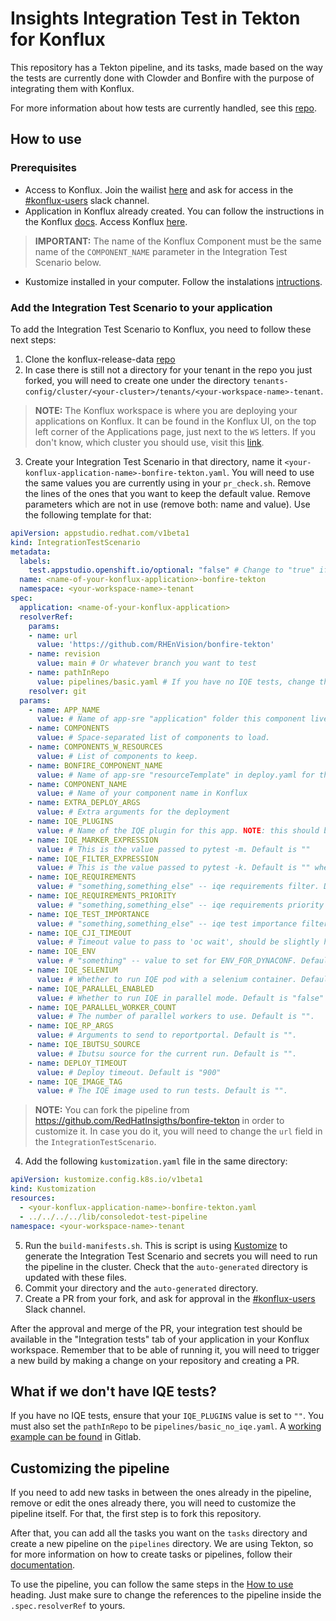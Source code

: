 # Insights Integration Test in Tekton for Konflux

This repository has a Tekton pipeline, and its tasks, made based on the way the tests are currently done with Clowder and Bonfire with the purpose of integrating them with Konflux.

For more information about how tests are currently handled, see this [repo](https://github.com/RedHatInsights/cicd-tools).

## How to use

### Prerequisites

* Access to Konflux. Join the wailist [here](https://console.redhat.com/preview/hac/application-pipeline) and ask for access in the [#konflux-users](https://redhat-internal.slack.com/archives/C04PZ7H0VA8) slack channel.
* Application in Konflux already created. You can follow the instructions in the Konflux [docs](https://redhat-appstudio.github.io/docs.appstudio.io/Documentation/main/getting-started/get-started/#creating-your-first-application). Access Konflux [here](https://console.redhat.com/preview/hac/application-pipeline).
> **IMPORTANT:** The name of the Konflux Component must be the same name of the `COMPONENT_NAME` parameter in the Integration Test Scenario below.
* Kustomize installed in your computer. Follow the instalations [intructions](https://kubectl.docs.kubernetes.io/installation/kustomize/).

### Add the Integration Test Scenario to your application

To add the Integration Test Scenario to Konflux, you need to follow these next steps:

1. Clone the konflux-release-data [repo](https://gitlab.cee.redhat.com/releng/konflux-release-data.git)
2. In case there is still not a directory for your tenant in the repo you just forked, you will need to create one under the directory `tenants-config/cluster/<your-cluster>/tenants/<your-workspace-name>-tenant`.
> **NOTE:** The Konflux workspace is where you are deploying your applications on Konflux. It can be found in the Konflux UI, on the top left corner of the Applications page, just next to the `WS` letters. If you don't know, which cluster you should use, visit this [link](https://gitlab.cee.redhat.com/konflux/docs/users/-/blob/main/topics/overview/deployments.md?ref_type=heads).
3. Create your Integration Test Scenario in that directory, name it `<your-konflux-application-name>-bonfire-tekton.yaml`. You will need to use the same values you are currently using in your `pr_check.sh`. Remove the lines of the ones that you want to keep the default value. Remove parameters which are not in use (remove both: name and value). Use the following template for that:
```yaml
apiVersion: appstudio.redhat.com/v1beta1
kind: IntegrationTestScenario
metadata:
  labels:
    test.appstudio.openshift.io/optional: "false" # Change to "true" if you don't need the test to be mandatory
  name: <name-of-your-konflux-application>-bonfire-tekton
  namespace: <your-workspace-name>-tenant
spec:
  application: <name-of-your-konflux-application>
  resolverRef:
    params:
    - name: url
      value: 'https://github.com/RHEnVision/bonfire-tekton'
    - name: revision
      value: main # Or whatever branch you want to test
    - name: pathInRepo
      value: pipelines/basic.yaml # If you have no IQE tests, change this to pipelines/basic_no_iqe.yaml
    resolver: git
  params:
    - name: APP_NAME
      value: # Name of app-sre "application" folder this component lives in.
    - name: COMPONENTS
      value: # Space-separated list of components to load.
    - name: COMPONENTS_W_RESOURCES
      value: # List of components to keep.
    - name: BONFIRE_COMPONENT_NAME
      value: # Name of app-sre "resourceTemplate" in deploy.yaml for this component. If it is the same as the name in Konflux, you don't need to fill this  
    - name: COMPONENT_NAME
      value: # Name of your component name in Konflux
    - name: EXTRA_DEPLOY_ARGS
      value: # Extra arguments for the deployment
    - name: IQE_PLUGINS
      value: # Name of the IQE plugin for this app. NOTE: this should be "" if you have no IQE tests.
    - name: IQE_MARKER_EXPRESSION
      value: # This is the value passed to pytest -m. Default is ""
    - name: IQE_FILTER_EXPRESSION
      value: # This is the value passed to pytest -k. Default is "" when no filter desired
    - name: IQE_REQUIREMENTS
      value: # "something,something_else" -- iqe requirements filter. Default is "" when no filter desired
    - name: IQE_REQUIREMENTS_PRIORITY
      value: # "something,something_else" -- iqe requirements priority filter. Default is "" when no filter desired
    - name: IQE_TEST_IMPORTANCE
      value: # "something,something_else" -- iqe test importance filter. Default is "" when no filter desired
    - name: IQE_CJI_TIMEOUT
      value: # Timeout value to pass to 'oc wait', should be slightly higher than expected test run time. Default is 30m
    - name: IQE_ENV
      value: # "something" -- value to set for ENV_FOR_DYNACONF. Default is "clowder_smoke"
    - name: IQE_SELENIUM
      value: # Whether to run IQE pod with a selenium container. Default is "false"
    - name: IQE_PARALLEL_ENABLED
      value: # Whether to run IQE in parallel mode. Default is "false"
    - name: IQE_PARALLEL_WORKER_COUNT
      value: # The number of parallel workers to use. Default is "".
    - name: IQE_RP_ARGS
      value: # Arguments to send to reportportal. Default is "".
    - name: IQE_IBUTSU_SOURCE
      value: # Ibutsu source for the current run. Default is "".
    - name: DEPLOY_TIMEOUT
      value: # Deploy timeout. Default is "900"
    - name: IQE_IMAGE_TAG
      value: # The IQE image used to run tests. Default is "".
```
> **NOTE:** You can fork the pipeline from https://github.com/RedHatInsigths/bonfire-tekton in order to customize it. In case you do it, you will need to change the `url` field in the `IntegrationTestScenario`.
4. Add the following `kustomization.yaml` file in the same directory:
```yaml
apiVersion: kustomize.config.k8s.io/v1beta1
kind: Kustomization
resources:
  - <your-konflux-application-name>-bonfire-tekton.yaml
  - ../../../../lib/consoledot-test-pipeline
namespace: <your-workspace-name>-tenant
```
5. Run the `build-manifests.sh`. This is script is using [Kustomize](https://kustomize.io/) to generate the Integration Test Scenario and secrets you will need to run the pipeline in the cluster. Check that the `auto-generated` directory is updated with these files. 
6. Commit your directory and the `auto-generated` directory.
7. Create a PR from your fork, and ask for approval in the [#konflux-users](https://redhat-internal.slack.com/archives/C04PZ7H0VA8) Slack channel.

After the approval and merge of the PR, your integration test should be available in the "Integration tests" tab of your application in your Konflux workspace. Remember that to be able of running it, you will need to trigger a new build by making a change on your repository and creating a PR.

## What if we don't have IQE tests?

If you have no IQE tests, ensure that your `IQE_PLUGINS` value is set to `""`. You must also set the `pathInRepo` to be `pipelines/basic_no_iqe.yaml`. A [working example can be found](https://gitlab.cee.redhat.com/releng/konflux-release-data/-/blob/main/tenants-config/cluster/stone-prd-rh01/tenants/hcc-platex-services-tenant/quickstarts.bonfire-tekton.yaml?ref_type=heads) in Gitlab.

## Customizing the pipeline

If you need to add new tasks in between the ones already in the pipeline, remove or edit the ones already there, you will need to customize the pipeline itself. For that, the first step is to fork this repository.

After that, you can add all the tasks you want on the `tasks` directory and create a new pipeline on the `pipelines` directory. We are using Tekton, so for more information on how to create tasks or pipelines, follow their [documentation](https://tekton.dev/docs/). 

To use the pipeline, you can follow the same steps in the [How to use](./README.md#how-to-use) heading. Just make sure to change the references to the pipeline inside the `.spec.resolverRef` to yours.

